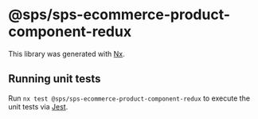 # @sps/sps-ecommerce-product-component-redux

This library was generated with [Nx](https://nx.dev).

## Running unit tests

Run `nx test @sps/sps-ecommerce-product-component-redux` to execute the unit tests via [Jest](https://jestjs.io).
